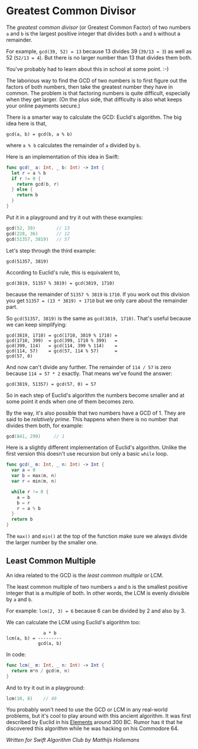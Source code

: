 # Greatest Common Divisor

The *greatest common divisor* (or Greatest Common Factor) of two numbers `a` and `b` is the largest positive integer that divides both `a` and `b` without a remainder.

For example, `gcd(39, 52) = 13` because 13 divides 39 (`39/13 = 3`) as well as 52 (`52/13 = 4`). But there is no larger number than 13 that divides them both.

You've probably had to learn about this in school at some point. :-)

The laborious way to find the GCD of two numbers is to first figure out the factors of both numbers, then take the greatest number they have in common. The problem is that factoring numbers is quite difficult, especially when they get larger. (On the plus side, that difficulty is also what keeps your online payments secure.)

There is a smarter way to calculate the GCD: Euclid's algorithm. The big idea here is that,

	gcd(a, b) = gcd(b, a % b)

where `a % b` calculates the remainder of `a` divided by `b`.

Here is an implementation of this idea in Swift:

```swift
func gcd(_ a: Int, _ b: Int) -> Int {
  let r = a % b
  if r != 0 {
    return gcd(b, r)
  } else {
    return b
  }
}
```

Put it in a playground and try it out with these examples:

```swift
gcd(52, 39)        // 13
gcd(228, 36)       // 12
gcd(51357, 3819)   // 57
```

Let's step through the third example:

	gcd(51357, 3819)

According to Euclid's rule, this is equivalent to,

	gcd(3819, 51357 % 3819) = gcd(3819, 1710)

because the remainder of `51357 % 3819` is `1710`. If you work out this division you get `51357 = (13 * 3819) + 1710` but we only care about the remainder part.

So `gcd(51357, 3819)` is the same as `gcd(3819, 1710)`. That's useful because we can keep simplifying:

	gcd(3819, 1710) = gcd(1710, 3819 % 1710) = 
	gcd(1710, 399)  = gcd(399, 1710 % 399)   = 
	gcd(399, 114)   = gcd(114, 399 % 114)    = 
	gcd(114, 57)    = gcd(57, 114 % 57)      = 
	gcd(57, 0)

And now can't divide any further. The remainder of `114 / 57` is zero because `114 = 57 * 2` exactly. That means we've found the answer:

	gcd(3819, 51357) = gcd(57, 0) = 57

So in each step of Euclid's algorithm the numbers become smaller and at some point it ends when one of them becomes zero.

By the way, it's also possible that two numbers have a GCD of 1. They are said to be *relatively prime*. This happens when there is no number that divides them both, for example:

```swift
gcd(841, 299)     // 1
```

Here is a slightly different implementation of Euclid's algorithm. Unlike the first version this doesn't use recursion but only a basic `while` loop.

```swift
func gcd(_ m: Int, _ n: Int) -> Int {
  var a = 0
  var b = max(m, n)
  var r = min(m, n)

  while r != 0 {
    a = b
    b = r
    r = a % b
  }
  return b
}
```

The `max()` and `min()` at the top of the function make sure we always divide the larger number by the smaller one.

## Least Common Multiple

An idea related to the GCD is the *least common multiple* or LCM.

The least common multiple of two numbers `a` and `b` is the smallest positive integer that is a multiple of both. In other words, the LCM is evenly divisible by `a` and `b`. 

For example: `lcm(2, 3) = 6` because 6 can be divided by 2 and also by 3.

We can calculate the LCM using Euclid's algorithm too:

	              a * b
	lcm(a, b) = ---------
	            gcd(a, b)

In code:

```swift
func lcm(_ m: Int, _ n: Int) -> Int {
  return m*n / gcd(m, n)
}
```

And to try it out in a playground:

```swift
lcm(10, 8)    // 40
```

You probably won't need to use the GCD or LCM in any real-world problems, but it's cool to play around with this ancient algorithm. It was first described by Euclid in his [Elements](http://publicdomainreview.org/collections/the-first-six-books-of-the-elements-of-euclid-1847/) around 300 BC. Rumor has it that he discovered this algorithm while he was hacking on his Commodore 64.

*Written for Swift Algorithm Club by Matthijs Hollemans*
